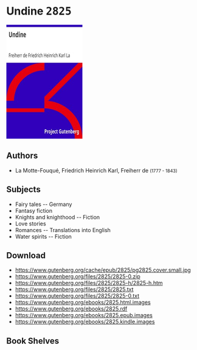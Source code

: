 # Undine <kbd>2825</kbd>

![](./cover.medium.jpg "")

## Authors


 - La Motte-Fouqué, Friedrich Heinrich Karl, Freiherr de <small>(1777 - 1843)</small>

## Subjects


 - Fairy tales -- Germany
 - Fantasy fiction
 - Knights and knighthood -- Fiction
 - Love stories
 - Romances -- Translations into English
 - Water spirits -- Fiction

## Download


 - https://www.gutenberg.org/cache/epub/2825/pg2825.cover.small.jpg
 - https://www.gutenberg.org/files/2825/2825-0.zip
 - https://www.gutenberg.org/files/2825/2825-h/2825-h.htm
 - https://www.gutenberg.org/files/2825/2825.txt
 - https://www.gutenberg.org/files/2825/2825-0.txt
 - https://www.gutenberg.org/ebooks/2825.html.images
 - https://www.gutenberg.org/ebooks/2825.rdf
 - https://www.gutenberg.org/ebooks/2825.epub.images
 - https://www.gutenberg.org/ebooks/2825.kindle.images

## Book Shelves


